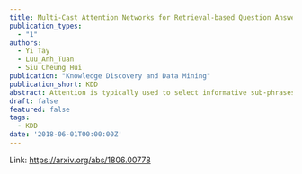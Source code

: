 ```yaml
---
title: Multi-Cast Attention Networks for Retrieval-based Question Answering and Response Prediction
publication_types:
  - "1"
authors:
  - Yi Tay
  - Luu_Anh_Tuan
  - Siu Cheung Hui
publication: "Knowledge Discovery and Data Mining"
publication_short: KDD
abstract: Attention is typically used to select informative sub-phrases that are used for prediction. This paper investigates the novel use of attention as a form of feature augmentation, i.e, casted attention. We propose Multi-Cast Attention Networks (MCAN), a new attention mechanism and general model architecture for a potpourri of ranking tasks in the conversational modeling and question answering domains. Our approach performs a series of soft attention operations, each time casting a scalar feature upon the inner word embeddings. The key idea is to provide a real-valued hint (feature) to a subsequent encoder layer and is targeted at improving the representation learning process. There are several advantages to this design, e.g., it allows an arbitrary number of attention mechanisms to be casted, allowing for multiple attention types (e.g., co-attention, intra-attention) and attention variants (e.g., alignment-pooling, max-pooling, mean-pooling) to be executed simultaneously. This not only eliminates the costly need to tune the nature of the co-attention layer, but also provides greater extents of explainability to practitioners. Via extensive experiments on four well-known benchmark datasets, we show that MCAN achieves state-of-the-art performance. On the Ubuntu Dialogue Corpus, MCAN outperforms existing state-of-the-art models by 9%. MCAN also achieves the best performing score to date on the well-studied TrecQA dataset.
draft: false
featured: false
tags:
  - KDD
date: '2018-06-01T00:00:00Z'
---
```

Link: https://arxiv.org/abs/1806.00778